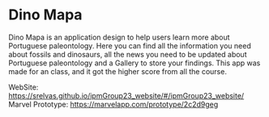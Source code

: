 # Dino Mapa

Dino Mapa is an application design to help users learn more about Portuguese paleontology.
Here you can find all the information you need about fossils and dinosaurs, all the news you need to be updated about Portuguese paleontology and a Gallery to store your findings.
This app was made for an class, and it got the higher score from all the course.

WebSite: https://srelvas.github.io/ipmGroup23_website/#/ipmGroup23_website/
Marvel Prototype: https://marvelapp.com/prototype/2c2d9geg
